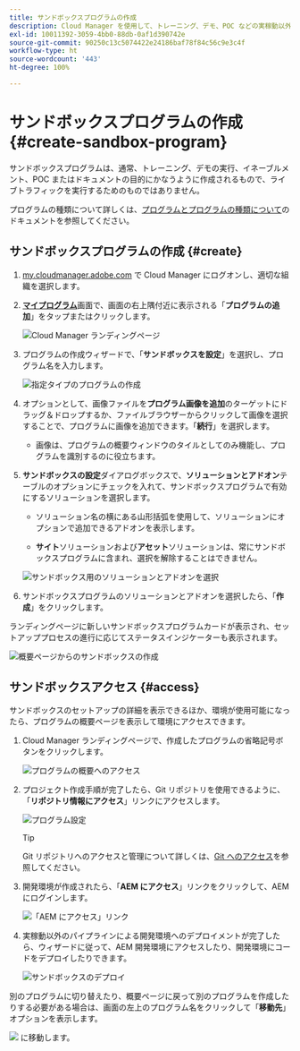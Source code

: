 ```yaml
---
title: サンドボックスプログラムの作成
description: Cloud Manager を使用して、トレーニング、デモ、POC などの実稼動以外の用途に使用する独自のサンドボックスプログラムを作成する方法を説明します。
exl-id: 10011392-3059-4bb0-88db-0af1d390742e
source-git-commit: 90250c13c5074422e24186baf78f84c56c9e3c4f
workflow-type: ht
source-wordcount: '443'
ht-degree: 100%

---
```


# サンドボックスプログラムの作成 {#create-sandbox-program}

サンドボックスプログラムは、通常、トレーニング、デモの実行、イネーブルメント、POC またはドキュメントの目的にかなうように作成されるもので、ライブトラフィックを実行するためのものではありません。

プログラムの種類について詳しくは、[プログラムとプログラムの種類について](program-types.md)のドキュメントを参照してください。

## サンドボックスプログラムの作成 {#create}

1. [my.cloudmanager.adobe.com](https://my.cloudmanager.adobe.com/) で Cloud Manager にログオンし、適切な組織を選択します。

1. **[マイプログラム](/help/implementing/cloud-manager/getting-access-to-aem-in-cloud/editing-programs.md#my-programs)**&#x200B;画面で、画面の右上隅付近に表示される「**プログラムの追加**」をタップまたはクリックします。

   ![Cloud Manager ランディングページ](assets/cloud-manager-my-programs.png)

1. プログラムの作成ウィザードで、「**サンドボックスを設定**」を選択し、プログラム名を入力します。

   ![指定タイプのプログラムの作成](assets/create-sandbox.png)

1. オプションとして、画像ファイルを&#x200B;**プログラム画像を追加**&#x200B;のターゲットにドラッグ＆ドロップするか、ファイルブラウザーからクリックして画像を選択することで、プログラムに画像を追加できます。「**続行**」を選択します。

   * 画像は、プログラムの概要ウィンドウのタイルとしてのみ機能し、プログラムを識別するのに役立ちます。

1. **サンドボックスの設定**&#x200B;ダイアログボックスで、**ソリューションとアドオン**&#x200B;テーブルのオプションにチェックを入れて、サンドボックスプログラムで有効にするソリューションを選択します。

   * ソリューション名の横にある山形括弧を使用して、ソリューションにオプションで追加できるアドオンを表示します。

   * **サイト**&#x200B;ソリューションおよび&#x200B;**アセット**&#x200B;ソリューションは、常にサンドボックスプログラムに含まれ、選択を解除することはできません。

   ![サンドボックス用のソリューションとアドオンを選択](assets/sandbox-solutions-add-ons.png)

1. サンドボックスプログラムのソリューションとアドオンを選択したら、「**作成**」をクリックします。

ランディングページに新しいサンドボックスプログラムカードが表示され、セットアッププロセスの進行に応じてステータスインジケーターも表示されます。

![概要ページからのサンドボックスの作成](assets/sandbox-setup.png)

## サンドボックスアクセス {#access}

サンドボックスのセットアップの詳細を表示できるほか、環境が使用可能になったら、プログラムの概要ページを表示して環境にアクセスできます。

1. Cloud Manager ランディングページで、作成したプログラムの省略記号ボタンをクリックします。

   ![プログラムの概要へのアクセス](assets/program-overview-sandbox.png)

1. プロジェクト作成手順が完了したら、Git リポジトリを使用できるように、「**リポジトリ情報にアクセス**」リンクにアクセスします。

   ![プログラム設定](assets/create-program4.png)

   >[!TIP]
   >
   >Git リポジトリへのアクセスと管理について詳しくは、[Git へのアクセス](/help/implementing/cloud-manager/managing-code/accessing-repos.md)を参照してください。

1. 開発環境が作成されたら、「**AEM にアクセス**」リンクをクリックして、AEM にログインします。

   ![「AEM にアクセス」リンク](assets/create-program-5.png)

1. 実稼動以外のパイプラインによる開発環境へのデプロイメントが完了したら、ウィザードに従って、AEM 開発環境にアクセスしたり、開発環境にコードをデプロイしたりできます。

   ![サンドボックスのデプロイ](assets/create-program-setup-deploy.png)

別のプログラムに切り替えたり、概要ページに戻って別のプログラムを作成したりする必要がある場合は、画面の左上のプログラム名をクリックして「**移動先**」オプションを表示します。

![](assets/create-program-a1.png) に移動します。
